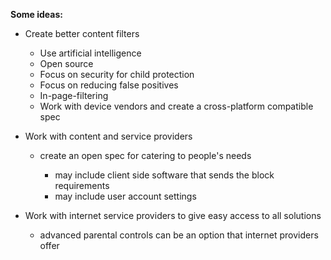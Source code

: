 **Some ideas:**

- Create better content filters

    - Use artificial intelligence
    - Open source
    - Focus on security for child protection
    - Focus on reducing false positives
    - In-page-filtering
    - Work with device vendors and create a cross-platform compatible spec
    
- Work with content and service providers
    
    - create an open spec for catering to people's needs
        
        - may include client side software that sends the block requirements
        - may include user account settings
        
- Work with internet service providers to give easy access to all solutions
    

    - advanced parental controls can be an option that internet providers offer

